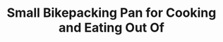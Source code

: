 ---
layout: community
category: community
title: "Small Bikepacking Pan for Cooking and Eating Out Of"
description: " I am new to backpacking/ bikepacking. Can anyone suggest a small pan for cooking and eating out of. Is Aluminium, stainless or titanium the best? Also I need some light utensils ie a fork and spoon. "
isTopLevel: false
isSingleLevel: false
isArticle: false
datePublished: 2022-07-15 11:43:00 +0300
dateModified: 2022-07-15 11:43:00 +0300
published: false
---